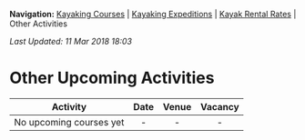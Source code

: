 **Navigation:** [Kayaking Courses](index) &#124; [Kayaking Expeditions](expedition) &#124; [Kayak Rental Rates](rental) &#124; Other Activities

_Last Updated: 11 Mar 2018 18:03_
# Other Upcoming Activities

Activity | Date | Venue | Vacancy
:---:|:---:|:---:|:---:
No upcoming courses yet|-|-|-

